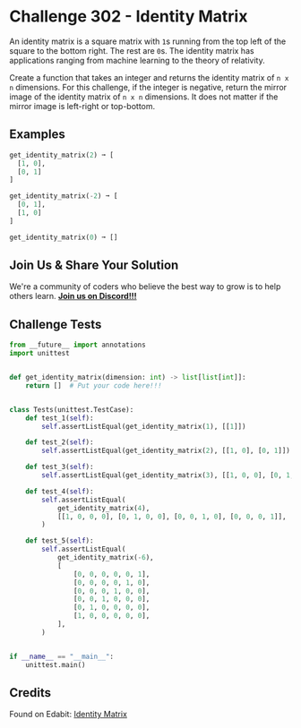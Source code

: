 # Challenge 302 - Identity Matrix

An identity matrix is a square matrix with `1`s running from the top left of the square to the bottom right. The rest are `0`s. The identity matrix has applications ranging from machine learning to the theory of relativity.

Create a function that takes an integer and returns the identity matrix of `n x n` dimensions. For this challenge, if the integer is negative, return the mirror image of the identity matrix of `n x n` dimensions. It does not matter if the mirror image is left-right or top-bottom.

## Examples
```python
get_identity_matrix(2) ➞ [
  [1, 0],
  [0, 1]
]

get_identity_matrix(-2) ➞ [
  [0, 1],
  [1, 0]
]

get_identity_matrix(0) ➞ []
```
## Join Us & Share Your Solution

We're a community of coders who believe the best way to grow is to help others learn. **[Join us on Discord!!!]("https"://discord.gg/sfHykntuGy)**

## Challenge Tests
```python
from __future__ import annotations
import unittest


def get_identity_matrix(dimension: int) -> list[list[int]]:
    return []  # Put your code here!!!


class Tests(unittest.TestCase):
    def test_1(self):
        self.assertListEqual(get_identity_matrix(1), [[1]])

    def test_2(self):
        self.assertListEqual(get_identity_matrix(2), [[1, 0], [0, 1]])

    def test_3(self):
        self.assertListEqual(get_identity_matrix(3), [[1, 0, 0], [0, 1, 0], [0, 0, 1]])

    def test_4(self):
        self.assertListEqual(
            get_identity_matrix(4),
            [[1, 0, 0, 0], [0, 1, 0, 0], [0, 0, 1, 0], [0, 0, 0, 1]],
        )

    def test_5(self):
        self.assertListEqual(
            get_identity_matrix(-6),
            [
                [0, 0, 0, 0, 0, 1],
                [0, 0, 0, 0, 1, 0],
                [0, 0, 0, 1, 0, 0],
                [0, 0, 1, 0, 0, 0],
                [0, 1, 0, 0, 0, 0],
                [1, 0, 0, 0, 0, 0],
            ],
        )


if __name__ == "__main__":
    unittest.main()
```
## Credits

Found on Edabit: [Identity Matrix](https://edabit.com/challenge/QN4RMpAnktNvMCWwg)
